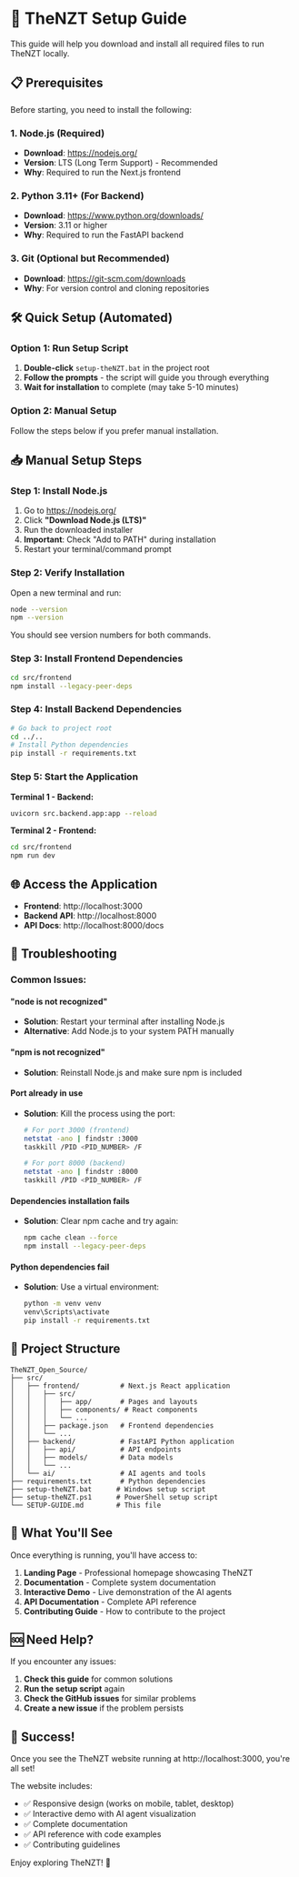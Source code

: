 # 🚀 TheNZT Setup Guide

This guide will help you download and install all required files to run TheNZT locally.

## 📋 Prerequisites

Before starting, you need to install the following:

### 1. Node.js (Required)
- **Download**: https://nodejs.org/
- **Version**: LTS (Long Term Support) - Recommended
- **Why**: Required to run the Next.js frontend

### 2. Python 3.11+ (For Backend)
- **Download**: https://www.python.org/downloads/
- **Version**: 3.11 or higher
- **Why**: Required to run the FastAPI backend

### 3. Git (Optional but Recommended)
- **Download**: https://git-scm.com/downloads
- **Why**: For version control and cloning repositories

## 🛠️ Quick Setup (Automated)

### Option 1: Run Setup Script
1. **Double-click** `setup-theNZT.bat` in the project root
2. **Follow the prompts** - the script will guide you through everything
3. **Wait for installation** to complete (may take 5-10 minutes)

### Option 2: Manual Setup
Follow the steps below if you prefer manual installation.

## 📥 Manual Setup Steps

### Step 1: Install Node.js
1. Go to https://nodejs.org/
2. Click **"Download Node.js (LTS)"**
3. Run the downloaded installer
4. **Important**: Check "Add to PATH" during installation
5. Restart your terminal/command prompt

### Step 2: Verify Installation
Open a new terminal and run:
```bash
node --version
npm --version
```
You should see version numbers for both commands.

### Step 3: Install Frontend Dependencies
```bash
cd src/frontend
npm install --legacy-peer-deps
```

### Step 4: Install Backend Dependencies
```bash
# Go back to project root
cd ../..
# Install Python dependencies
pip install -r requirements.txt
```

### Step 5: Start the Application

**Terminal 1 - Backend:**
```bash
uvicorn src.backend.app:app --reload
```

**Terminal 2 - Frontend:**
```bash
cd src/frontend
npm run dev
```

## 🌐 Access the Application

- **Frontend**: http://localhost:3000
- **Backend API**: http://localhost:8000
- **API Docs**: http://localhost:8000/docs

## 🔧 Troubleshooting

### Common Issues:

#### "node is not recognized"
- **Solution**: Restart your terminal after installing Node.js
- **Alternative**: Add Node.js to your system PATH manually

#### "npm is not recognized"
- **Solution**: Reinstall Node.js and make sure npm is included

#### Port already in use
- **Solution**: Kill the process using the port:
  ```bash
  # For port 3000 (frontend)
  netstat -ano | findstr :3000
  taskkill /PID <PID_NUMBER> /F
  
  # For port 8000 (backend)
  netstat -ano | findstr :8000
  taskkill /PID <PID_NUMBER> /F
  ```

#### Dependencies installation fails
- **Solution**: Clear npm cache and try again:
  ```bash
  npm cache clean --force
  npm install --legacy-peer-deps
  ```

#### Python dependencies fail
- **Solution**: Use a virtual environment:
  ```bash
  python -m venv venv
  venv\Scripts\activate
  pip install -r requirements.txt
  ```

## 📁 Project Structure

```
TheNZT_Open_Source/
├── src/
│   ├── frontend/          # Next.js React application
│   │   ├── src/
│   │   │   ├── app/       # Pages and layouts
│   │   │   ├── components/ # React components
│   │   │   └── ...
│   │   ├── package.json   # Frontend dependencies
│   │   └── ...
│   ├── backend/           # FastAPI Python application
│   │   ├── api/           # API endpoints
│   │   ├── models/        # Data models
│   │   └── ...
│   └── ai/                # AI agents and tools
├── requirements.txt       # Python dependencies
├── setup-theNZT.bat      # Windows setup script
├── setup-theNZT.ps1      # PowerShell setup script
└── SETUP-GUIDE.md        # This file
```

## 🎯 What You'll See

Once everything is running, you'll have access to:

1. **Landing Page** - Professional homepage showcasing TheNZT
2. **Documentation** - Complete system documentation
3. **Interactive Demo** - Live demonstration of the AI agents
4. **API Documentation** - Complete API reference
5. **Contributing Guide** - How to contribute to the project

## 🆘 Need Help?

If you encounter any issues:

1. **Check this guide** for common solutions
2. **Run the setup script** again
3. **Check the GitHub issues** for similar problems
4. **Create a new issue** if the problem persists

## 🎉 Success!

Once you see the TheNZT website running at http://localhost:3000, you're all set! 

The website includes:
- ✅ Responsive design (works on mobile, tablet, desktop)
- ✅ Interactive demo with AI agent visualization
- ✅ Complete documentation
- ✅ API reference with code examples
- ✅ Contributing guidelines

Enjoy exploring TheNZT! 🚀
